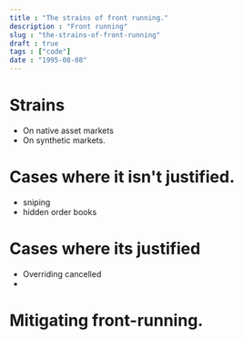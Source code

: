 ```yaml
---
title : "The strains of front running."
description : "Front running"
slug : "the-strains-of-front-running"
draft : true
tags : ["code"]
date : "1995-08-08"
---
```


# Strains

- On native asset markets
- On synthetic markets.


# Cases where it isn't justified.
- sniping
- hidden order books

# Cases where its justified
-  Overriding cancelled
- 

# Mitigating front-running.

